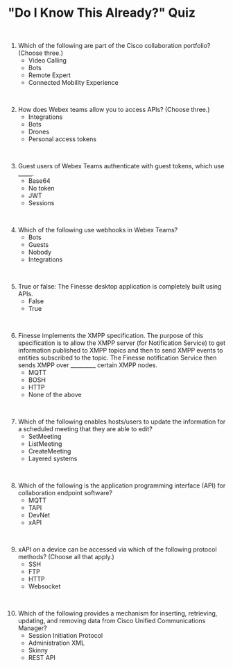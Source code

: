 "Do I Know This Already?" Quiz
===

&nbsp;

1.  Which of the following are part of the Cisco collaboration portfolio?  (Choose three.)
    *   Video Calling
    *   Bots
    *   Remote Expert
    *   Connected Mobility Experience

&nbsp;

2.  How does Webex teams allow you to access APIs?  (Choose three.)
    -   Integrations
    -   Bots
    -   Drones
    -   Personal access tokens

&nbsp;

3.  Guest users of Webex Teams authenticate with guest tokens, which use _____.
    -   Base64
    -   No token
    -   JWT
    -   Sessions

&nbsp;

4.  Which of the following use webhooks in Webex Teams?
    -   Bots
    -   Guests
    -   Nobody
    -   Integrations

&nbsp;

5.  True or false:  The Finesse desktop application is completely built using APIs.
    -   False
    -   True

&nbsp;

6.  Finesse implements the XMPP specification.  The purpose of this specification is to allow the XMPP server (for Notification Service) to get information published to XMPP topics and then to send XMPP events to entities subscribed to the topic.  The Finesse notification Service then sends XMPP over _________ certain XMPP nodes.
    -   MQTT
    -   BOSH
    -   HTTP
    -   None of the above

&nbsp;

7.  Which of the following enables hosts/users to update the information for a scheduled meeting that they are able to edit?
    -   SetMeeting
    -   ListMeeting
    -   CreateMeeting
    -   Layered systems

&nbsp;

8.  Which of the following is the application programming interface (API) for collaboration endpoint software?
    -   MQTT
    -   TAPI
    -   DevNet
    -   xAPI

&nbsp;

9.  xAPI on a device can be accessed via which of the following protocol methods?  (Choose all that apply.)
    -   SSH
    -   FTP
    -   HTTP
    -   Websocket

&nbsp;

10. Which of the following provides a mechanism for inserting, retrieving, updating, and removing data from Cisco Unified Communications Manager?
    -   Session Initiation Protocol
    -   Administration XML
    -   Skinny
    -   REST API

